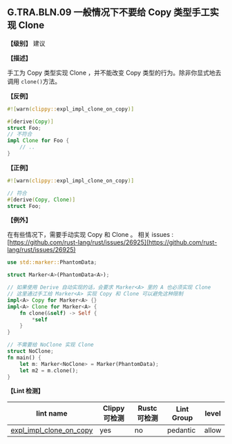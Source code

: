 ## G.TRA.BLN.09   一般情况下不要给 Copy 类型手工实现 Clone 

**【级别】** 建议

**【描述】**

手工为 Copy 类型实现 Clone ，并不能改变 Copy 类型的行为。除非你显式地去调用 `clone()`方法。

**【反例】**

```rust
#![warn(clippy::expl_impl_clone_on_copy)]

#[derive(Copy)]
struct Foo;
// 不符合
impl Clone for Foo {
    // ..
}
```

**【正例】**

```rust
#![warn(clippy::expl_impl_clone_on_copy)]

// 符合
#[derive(Copy, Clone)]
struct Foo;
```

**【例外】**

在有些情况下，需要手动实现 Copy 和 Clone 。 相关 issues : [https://github.com/rust-lang/rust/issues/26925](https://github.com/rust-lang/rust/issues/26925) 

```rust
use std::marker::PhantomData;

struct Marker<A>(PhantomData<A>);

// 如果使用 Derive 自动实现的话，会要求 Marker<A> 里的 A 也必须实现 Clone
// 这里通过手工给 Marker<A> 实现 Copy 和 Clone 可以避免这种限制
impl<A> Copy for Marker<A> {}
impl<A> Clone for Marker<A> {
    fn clone(&self) -> Self {
        *self
    }
}

// 不需要给 NoClone 实现 Clone
struct NoClone;
fn main() {
    let m: Marker<NoClone> = Marker(PhantomData);
    let m2 = m.clone();
}
```

**【Lint 检测】**

| lint name                                                    | Clippy 可检测 | Rustc 可检测 | Lint Group | level |
| ------------------------------------------------------------ | ------------- | ------------ | ---------- | ----- |
| [expl_impl_clone_on_copy](https://rust-lang.github.io/rust-clippy/master/#expl_impl_clone_on_copy) | yes           | no           | pedantic   | allow |

